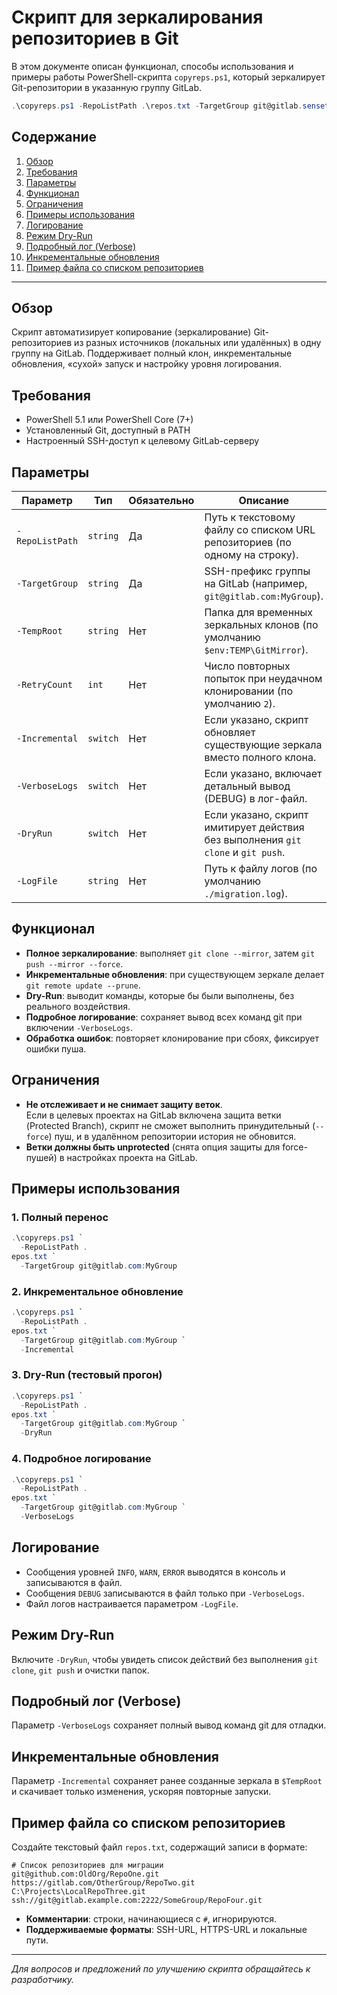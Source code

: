 
# Скрипт для зеркалирования репозиториев в Git

В этом документе описан функционал, способы использования и примеры работы PowerShell-скрипта `copyreps.ps1`, который зеркалирует Git-репозитории в указанную группу GitLab.

```powershell
.\copyreps.ps1 -RepoListPath .\repos.txt -TargetGroup git@gitlab.sensetower.io:testupload 
```

## Содержание
1. [Обзор](#обзор)
2. [Требования](#требования)
3. [Параметры](#параметры)
4. [Функционал](#функционал)
5. [Ограничения](#ограничения)
6. [Примеры использования](#примеры-использования)
7. [Логирование](#логирование)
8. [Режим Dry-Run](#режим-dry-run)
9. [Подробный лог (Verbose)](#подробный-лог-verbose)
10. [Инкрементальные обновления](#инкрементальные-обновления)
11. [Пример файла со списком репозиториев](#пример-файла-со-списком-репозиториев)

---

## Обзор
Скрипт автоматизирует копирование (зеркалирование) Git-репозиториев из разных источников (локальных или удалённых) в одну группу на GitLab. Поддерживает полный клон, инкрементальные обновления, «сухой» запуск и настройку уровня логирования.

## Требования
- PowerShell 5.1 или PowerShell Core (7+)
- Установленный Git, доступный в PATH
- Настроенный SSH-доступ к целевому GitLab-серверу

## Параметры

| Параметр           | Тип       | Обязательно | Описание                                                                                 |
|--------------------|-----------|-------------|------------------------------------------------------------------------------------------|
| `-RepoListPath`    | `string`  | Да          | Путь к текстовому файлу со списком URL репозиториев (по одному на строку).              |
| `-TargetGroup`     | `string`  | Да          | SSH-префикс группы на GitLab (например, `git@gitlab.com:MyGroup`).                       |
| `-TempRoot`        | `string`  | Нет         | Папка для временных зеркальных клонов (по умолчанию `$env:TEMP\GitMirror`).            |
| `-RetryCount`      | `int`     | Нет         | Число повторных попыток при неудачном клонировании (по умолчанию `2`).                    |
| `-Incremental`     | `switch`  | Нет         | Если указано, скрипт обновляет существующие зеркала вместо полного клона.                 |
| `-VerboseLogs`     | `switch`  | Нет         | Если указано, включает детальный вывод (DEBUG) в лог-файл.                                 |
| `-DryRun`          | `switch`  | Нет         | Если указано, скрипт имитирует действия без выполнения `git clone` и `git push`.          |
| `-LogFile`         | `string`  | Нет         | Путь к файлу логов (по умолчанию `./migration.log`).                                       |

## Функционал
- **Полное зеркалирование**: выполняет `git clone --mirror`, затем `git push --mirror --force`.
- **Инкрементальные обновления**: при существующем зеркале делает `git remote update --prune`.
- **Dry-Run**: выводит команды, которые бы были выполнены, без реального воздействия.
- **Подробное логирование**: сохраняет вывод всех команд git при включении `-VerboseLogs`.
- **Обработка ошибок**: повторяет клонирование при сбоях, фиксирует ошибки пуша.

## Ограничения
- **Не отслеживает и не снимает защиту веток**.  
  Если в целевых проектах на GitLab включена защита ветки (Protected Branch), скрипт не сможет выполнить принудительный (`--force`) пуш, и в удалённом репозитории история не обновится.  
- **Ветки должны быть unprotected** (снята опция защиты для force-пушей) в настройках проекта на GitLab.

## Примеры использования

### 1. Полный перенос
```powershell
.\copyreps.ps1 `
  -RepoListPath .
epos.txt `
  -TargetGroup git@gitlab.com:MyGroup
```

### 2. Инкрементальное обновление
```powershell
.\copyreps.ps1 `
  -RepoListPath .
epos.txt `
  -TargetGroup git@gitlab.com:MyGroup `
  -Incremental
```

### 3. Dry-Run (тестовый прогон)
```powershell
.\copyreps.ps1 `
  -RepoListPath .
epos.txt `
  -TargetGroup git@gitlab.com:MyGroup `
  -DryRun
```

### 4. Подробное логирование
```powershell
.\copyreps.ps1 `
  -RepoListPath .
epos.txt `
  -TargetGroup git@gitlab.com:MyGroup `
  -VerboseLogs
```

## Логирование
- Сообщения уровней `INFO`, `WARN`, `ERROR` выводятся в консоль и записываются в файл.
- Сообщения `DEBUG` записываются в файл только при `-VerboseLogs`.
- Файл логов настраивается параметром `-LogFile`.

## Режим Dry-Run
Включите `-DryRun`, чтобы увидеть список действий без выполнения `git clone`, `git push` и очистки папок.

## Подробный лог (Verbose)
Параметр `-VerboseLogs` сохраняет полный вывод команд git для отладки.

## Инкрементальные обновления
Параметр `-Incremental` сохраняет ранее созданные зеркала в `$TempRoot` и скачивает только изменения, ускоряя повторные запуски.

## Пример файла со списком репозиториев
Создайте текстовый файл `repos.txt`, содержащий записи в формате:

```text
# Список репозиториев для миграции
git@github.com:OldOrg/RepoOne.git
https://gitlab.com/OtherGroup/RepoTwo.git
C:\Projects\LocalRepoThree.git
ssh://git@gitlab.example.com:2222/SomeGroup/RepoFour.git
```
- **Комментарии**: строки, начинающиеся с `#`, игнорируются.
- **Поддерживаемые форматы**: SSH-URL, HTTPS-URL и локальные пути.

---

_Для вопросов и предложений по улучшению скрипта обращайтесь к разработчику._
